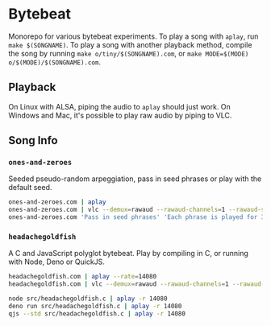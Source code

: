 # Bytebeat

Monorepo for various bytebeat experiments. To play a song with `aplay`,
run `make $(SONGNAME)`. To play a song with another playback method, compile the
song by running `make o/tiny/$(SONGNAME).com`, or
`make MODE=$(MODE) o/$(MODE)/$(SONGNAME).com`.

## Playback

On Linux with ALSA, piping the audio to `aplay` should just work. On Windows and
Mac, it's possible to play raw audio by piping to VLC.

## Song Info

### `ones-and-zeroes`

Seeded pseudo-random arpeggiation, pass in seed phrases or play with the
default seed.

```sh
ones-and-zeroes.com | aplay
ones-and-zeroes.com | vlc --demux=rawaud --rawaud-channels=1 --rawaud-samplerate=8000
ones-and-zeroes.com 'Pass in seed phrases' 'Each phrase is played for 30 seconds' | aplay
```

### `headachegoldfish`

A C and JavaScript polyglot bytebeat. Play by compiling in C, or running with
Node, Deno or QuickJS.

```sh
headachegoldfish.com | aplay --rate=14080
headachegoldfish.com | vlc --demux=rawaud --rawaud-channels=1 --rawaud-samplerate=14080

node src/headachegoldfish.c | aplay -r 14080
deno run src/headachegoldfish.c | aplay -r 14080
qjs --std src/headachegoldfish.c | aplay -r 14080
```
